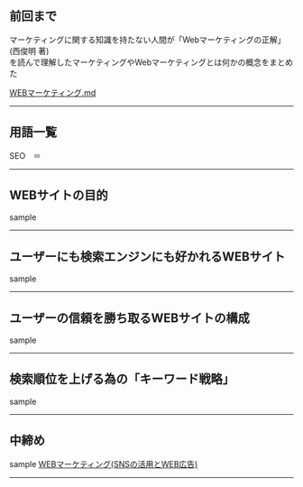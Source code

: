 ## 前回まで  

マーケティングに関する知識を持たない人間が「Webマーケティングの正解」(西俊明 著)  
を読んで理解したマーケティングやWebマーケティングとは何かの概念をまとめた

[WEBマーケティング.md](WEBマーケティング.md)

---
## 用語一覧  

SEO　＝　

---
## WEBサイトの目的  

sample

---
## ユーザーにも検索エンジンにも好かれるWEBサイト

sample

---
## ユーザーの信頼を勝ち取るWEBサイトの構成

sample

---
## 検索順位を上げる為の「キーワード戦略」

sample

---
## 中締め

sample
[WEBマーケティング(SNSの活用とWEB広告)](WEBマーケティング(SNSの活用とWEB広告))

---
